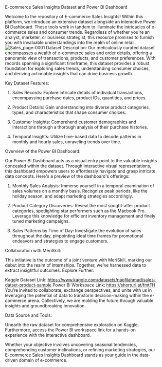 
E-commerce Sales Insights Dataset and Power BI Dashboard

Welcome to the repository of E-commerce Sales Insights! Within this platform, we introduce an extensive dataset alongside an interactive Power BI Dashboard. These tools work in tandem to illuminate the intricacies of e-commerce sales and consumer trends. Regardless of whether you're an analyst, marketer, or business strategist, this resource promises to furnish you with invaluable understandings into the realm of online retail.
![Sales_page-0001](https://github.com/pankit01999/Sales-Data-Analysis/assets/143706134/9ec1ba4b-bc97-4cbe-82af-8747c9f47ff5)
Dataset Description: Our meticulously curated dataset encompasses a wealth of e-commerce sales and order details, offering a panoramic view of transactions, products, and customer preferences. With records spanning a significant timeframe, this dataset provides a robust foundation for exploring sales trends, understanding consumer choices, and deriving actionable insights that can drive business growth.

Key Dataset Features:

1. Sales Records: Explore intricate details of individual transactions, encompassing purchase dates, product IDs, quantities, and prices.
   
2. Product Details: Gain understanding into diverse product categories, types, and characteristics that shape consumer choices.
   
3. Customer Insights: Comprehend customer demographics and interactions through a thorough analysis of their purchase histories.
   
4. Temporal Insights: Utilize time-based data to decode patterns in monthly and hourly sales, unraveling trends over time.

Overview of the Power BI Dashboard:

Our Power BI Dashboard acts as a visual entry point to the valuable insights concealed within the dataset. Through interactive visual representations, this dashboard empowers users to effortlessly navigate and grasp intricate data concepts. Here's a preview of the dashboard's offerings:

1. Monthly Sales Analysis: Immerse yourself in a temporal examination of sales volumes on a monthly basis. Recognize peak periods, like the holiday season, and adapt marketing strategies accordingly.
   
2. Product Category Discoveries: Reveal the most sought-after product categories, spotlighting star performers such as the Macbook Pro. Leverage this knowledge for efficient inventory management and finely tuned marketing campaigns.
   
3. Sales Patterns by Time of Day: Investigate the evolution of sales throughout the day, pinpointing ideal time frames for promotional endeavors and strategies to engage customers.
   
Collaboration with MeriSkill:

This initiative is the outcome of a joint venture with MeriSkill, marking our debut into the realm of internships. Together, we've harnessed data to extract insightful outcomes.
Explore Further:

Kaggle Dataset Link: https://www.kaggle.com/datasets/naofilahmad/sales-datset-product-sample Power BI Workspace Link: https://shorturl.at/fmtFH
You're invited to collaborate, exchange perspectives, and unite with us in leveraging the potential of data to transform decision-making within the e-commerce arena. Collectively, we are molding the future through valuable insights and groundbreaking innovation.

Data Source and Tools:

Unearth the raw dataset for comprehensive exploration on Kaggle. Furthermore, access the Power BI workspace link for a hands-on experience with the interactive dashboard.

Whether your objective involves uncovering seasonal tendencies, comprehending customer inclinations, or refining marketing strategies, our E-commerce Sales Insights Dashboard stands as your guide in the data-driven domain of e-commerce.
